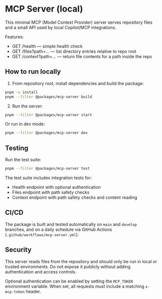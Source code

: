 # MCP Server (local)

This minimal MCP (Model Context Provider) server serves repository files and a small API used by local Copilot/MCP integrations.

Features:

- GET /health — simple health check
- GET /files?path=... — list directory entries relative to repo root
- GET /context?path=... — return file contents for a path inside the repo

## How to run locally

1. From repository root, install dependencies and build the package:

```bash
pnpm -w install
pnpm --filter @packages/mcp-server build
```

2. Run the server:

```bash
pnpm --filter @packages/mcp-server start
```

Or run in dev mode:

```bash
pnpm --filter @packages/mcp-server dev
```

## Testing

Run the test suite:

```bash
pnpm --filter @packages/mcp-server test
```

The test suite includes integration tests for:
- Health endpoint with optional authentication
- Files endpoint with path safety checks
- Context endpoint with path safety checks and content reading

## CI/CD

The package is built and tested automatically on `main` and `develop` branches, and on a daily schedule via GitHub Actions (`.github/workflows/mcp-server.yml`).

## Security

This server reads files from the repository and should only be run in local or trusted environments. Do not expose it publicly without adding authentication and access controls.

Optional authentication can be enabled by setting the `MCP_TOKEN` environment variable. When set, all requests must include a matching `x-mcp-token` header.

